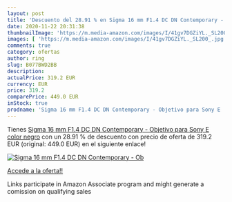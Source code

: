 ```yaml
---
layout: post
title: 'Descuento del 28.91 % en Sigma 16 mm F1.4 DC DN Contemporary - Ob'
date: 2020-11-22 20:31:38
thumbnailImage: 'https://m.media-amazon.com/images/I/41gv7DGZiYL._SL200_.jpg'
images: [ 'https://m.media-amazon.com/images/I/41gv7DGZiYL._SL200_.jpg' ]
comments: true
category: ofertas
author: ring
slug: B077BWD2BB
description:
actualPrice: 319.2 EUR
currency: EUR
price: 319.2
comparePrice: 449.0 EUR
inStock: true
prodname: 'Sigma 16 mm F1.4 DC DN Contemporary - Objetivo para Sony E  color negro'
---
```


Tienes [Sigma 16 mm F1.4 DC DN Contemporary - Objetivo para Sony E  color negro](https://www.amazon.es/dp/B077BWD2BB/?tag=tolees-21) con un 28.91 % de descuento con precio de oferta de 319.2 EUR (original: 449.0 EUR) en el siguiente enlace!

[![Sigma 16 mm F1.4 DC DN Contemporary - Ob](https://m.media-amazon.com/images/I/41gv7DGZiYL._SL200_.jpg)](https://www.amazon.es/dp/B077BWD2BB/?tag=tolees-21)

[Accede a la oferta!!](https://www.amazon.es/dp/B077BWD2BB/?tag=tolees-21)

Links participate in Amazon Associate program and might generate a comission on qualifying sales


